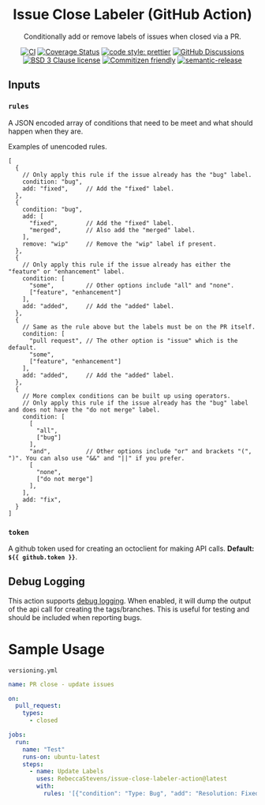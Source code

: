 <div align="center">

# Issue Close Labeler (GitHub Action)

Conditionally add or remove labels of issues when closed via a PR.

[![CI](https://github.com/RebeccaStevens/issue-close-labeler-action/actions/workflows/ci.yml/badge.svg)](https://github.com/RebeccaStevens/issue-close-labeler-action/actions/workflows/ci.yml)
[![Coverage Status](https://codecov.io/gh/RebeccaStevens/issue-close-labeler-action/branch/main/graph/badge.svg?token=MVpR1oAbIT)](https://codecov.io/gh/RebeccaStevens/issue-close-labeler-action)
[![code style: prettier](https://img.shields.io/badge/code_style-prettier-ff69b4.svg?style=flat-square)](https://github.com/prettier/prettier)
[![GitHub Discussions](https://img.shields.io/github/discussions/RebeccaStevens/issue-close-labeler-action?style=flat-square)](https://github.com/RebeccaStevens/issue-close-labeler-action/discussions)
[![BSD 3 Clause license](https://img.shields.io/github/license/RebeccaStevens/issue-close-labeler-action.svg?style=flat-square)](https://opensource.org/licenses/BSD-3-Clause)
[![Commitizen friendly](https://img.shields.io/badge/commitizen-friendly-brightgreen.svg?style=flat-square)](https://commitizen.github.io/cz-cli/)
[![semantic-release](https://img.shields.io/badge/%20%20%F0%9F%93%A6%F0%9F%9A%80-semantic--release-e10079.svg?style=flat-square)](https://github.com/semantic-release/semantic-release)

</div>

## Inputs

### `rules`

A JSON encoded array of conditions that need to be meet and what should happen when they are.

Examples of unencoded rules.

```js,
[
  {
    // Only apply this rule if the issue already has the "bug" label.
    condition: "bug",
    add: "fixed",     // Add the "fixed" label.
  },
  {
    condition: "bug",
    add: [
      "fixed",        // Add the "fixed" label.
      "merged",       // Also add the "merged" label.
    ],
    remove: "wip"     // Remove the "wip" label if present.
  },
  {
    // Only apply this rule if the issue already has either the "feature" or "enhancement" label.
    condition: [
      "some",         // Other options include "all" and "none".
      ["feature", "enhancement"]
    ],
    add: "added",     // Add the "added" label.
  },
  {
    // Same as the rule above but the labels must be on the PR itself.
    condition: [
      "pull request", // The other option is "issue" which is the default.
      "some",
      ["feature", "enhancement"]
    ],
    add: "added",     // Add the "added" label.
  },
  {
    // More complex conditions can be built up using operators.
    // Only apply this rule if the issue already has the "bug" label and does not have the "do not merge" label.
    condition: [
      [
        "all",
        ["bug"]
      ],
      "and",          // Other options include "or" and brackets "(", ")". You can also use "&&" and "||" if you prefer.
      [
        "none",
        ["do not merge"]
      ],
    ],
    add: "fix",
  }
]
```

### `token`

A github token used for creating an octoclient for making API calls. **Default: `${{ github.token }}`**.

## Debug Logging

This action supports [debug logging](https://docs.github.com/en/actions/managing-workflow-runs/enabling-debug-logging#enabling-step-debug-logging). When enabled, it will dump the output of the
api call for creating the tags/branches.
This is useful for testing and should be included when reporting bugs.

# Sample Usage

`versioning.yml`

```yaml
name: PR close - update issues

on:
  pull_request:
    types:
      - closed

jobs:
  run:
    name: "Test"
    runs-on: ubuntu-latest
    steps:
      - name: Update Labels
        uses: RebeccaStevens/issue-close-labeler-action@latest
        with:
          rules: '[{"condition": "Type: Bug", "add": "Resolution: Fixed"}]'
```
